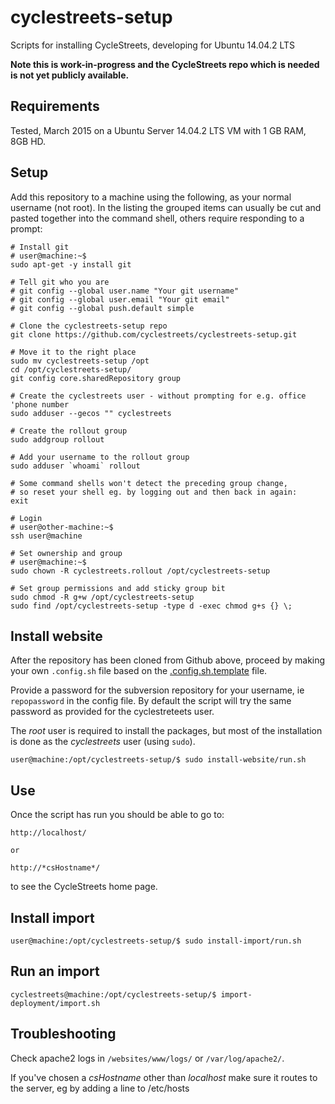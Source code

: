 # cyclestreets-setup

Scripts for installing CycleStreets, developing for Ubuntu 14.04.2 LTS

**Note this is work-in-progress and the CycleStreets repo which is needed is not yet publicly available.**

## Requirements

Tested, March 2015 on a Ubuntu Server 14.04.2 LTS VM with 1 GB RAM, 8GB HD.


## Setup

Add this repository to a machine using the following, as your normal username (not root). In the listing the grouped items can usually be cut and pasted together into the command shell, others require responding to a prompt:

```shell
# Install git
# user@machine:~$
sudo apt-get -y install git

# Tell git who you are
# git config --global user.name "Your git username"
# git config --global user.email "Your git email"
# git config --global push.default simple

# Clone the cyclestreets-setup repo
git clone https://github.com/cyclestreets/cyclestreets-setup.git

# Move it to the right place
sudo mv cyclestreets-setup /opt
cd /opt/cyclestreets-setup/
git config core.sharedRepository group

# Create the cyclestreets user - without prompting for e.g. office 'phone number
sudo adduser --gecos "" cyclestreets

# Create the rollout group
sudo addgroup rollout

# Add your username to the rollout group
sudo adduser `whoami` rollout

# Some command shells won't detect the preceding group change,
# so reset your shell eg. by logging out and then back in again:
exit

# Login
# user@other-machine:~$
ssh user@machine

# Set ownership and group
# user@machine:~$
sudo chown -R cyclestreets.rollout /opt/cyclestreets-setup

# Set group permissions and add sticky group bit
sudo chmod -R g+w /opt/cyclestreets-setup
sudo find /opt/cyclestreets-setup -type d -exec chmod g+s {} \;
```

## Install website

After the repository has been cloned from Github above, proceed by making your own `.config.sh` file based on the [.config.sh.template](https://github.com/cyclestreets/cyclestreets-setup/blob/master/.config.sh.template) file.

Provide a password for the subversion repository for your username, ie `repopassword` in the config file. By default the script will try the same password as provided for the cyclestreteets user.

The *root* user is required to install the packages, but most of the installation is done as the *cyclestreets* user (using `sudo`).

    user@machine:/opt/cyclestreets-setup/$ sudo install-website/run.sh


## Use

Once the script has run you should be able to go to:

    http://localhost/

    or

    http://*csHostname*/

to see the CycleStreets home page.

## Install import

    user@machine:/opt/cyclestreets-setup/$ sudo install-import/run.sh

## Run an import

    cyclestreets@machine:/opt/cyclestreets-setup/$ import-deployment/import.sh 


## Troubleshooting

Check apache2 logs in `/websites/www/logs/` or `/var/log/apache2/`.

If you've chosen a *csHostname* other than *localhost* make sure it routes to the server, eg by adding a line to /etc/hosts
